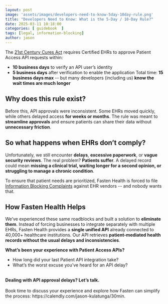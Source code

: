 ```yaml
---
layout: post
image: 'assets/images/developers-need-to-know-5day-10day-rule.png'
title: "Developers Need to Know: What is the 5-Day / 10-Day Rule?"
date: 2025-03-11 10:18:00
categories: [ guidebook  ]
tags: [legal, information-blocking]
author: jason
---
```


The [21st Century Cures Act](https://www.ecfr.gov/current/title-45/part-170#p-170.404(b)(1)) requires Certified EHRs to approve Patient Access API requests within:
- **10 business days** to verify an API user’s identity
- **5 business days** after verification to enable the application
Total time: **15 business days max** -- but many developers (including us) **know the wait times are much longer**

## Why does this rule exist?
Before this, API approvals were inconsistent. Some EHRs moved quickly, while others delayed access **for weeks or months**. 
The rule was meant to **streamline approvals** and ensure patients can share their data without **unnecessary friction**.

## So what happens when EHRs don’t comply?
Unfortunately, we still encounter **delays**, **excessive paperwork**, or **vague security reviews**. The real problem? **Patients suffer**. 
A delayed record could mean **missing a clinical trial, waiting longer for a second opinion, or struggling to manage a chronic condition**.

To ensure that patient needs are prioritized, Fasten Health is forced to file [Information Blocking Complaints](https://github.com/fastenhealth/information-blocking-complaints) against EHR vendors --
and nobody wants that.

## How Fasten Health Helps
We’ve experienced these same roadblocks and built a solution to **eliminate them**. 
Instead of forcing businesses to integrate separately with multiple EHRs, Fasten Health provides a **single unified API** already connected to 
40,000+ healthcare institutions. Our API retrieves **patient-mediated health records without the usual delays and inconsistencies**.

**What’s been your experience with Patient Access APIs?**
- How long did your last Patient API integration take?
- What’s the worst excuse you’ve heard for an API delay?


<br/>
<div class="alert alert-secondary" role="alert">
    <i class="fa fa-info-circle"></i>
    <strong>Dealing with API approval delays? Let’s talk.</strong><br/><br/> 
    Book time to discuss your experience and explore how Fasten can simplify the process: https://calendly.com/jason-kulatunga/30min.
</div>
